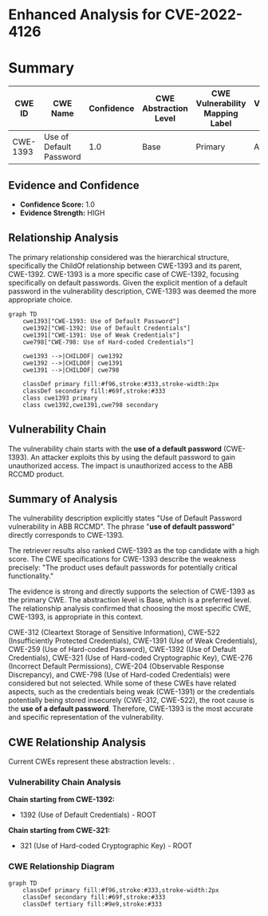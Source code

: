 # Enhanced Analysis for CVE-2022-4126

# Summary
| CWE ID | CWE Name | Confidence | CWE Abstraction Level | CWE Vulnerability Mapping Label | CWE-Vulnerability Mapping Notes |
|---|---|---|---|---|---|
| CWE-1393 | Use of Default Password | 1.0 | Base | Primary | Allowed |

## Evidence and Confidence

*   **Confidence Score:** 1.0
*   **Evidence Strength:** HIGH

## Relationship Analysis
The primary relationship considered was the hierarchical structure, specifically the ChildOf relationship between CWE-1393 and its parent, CWE-1392. CWE-1393 is a more specific case of CWE-1392, focusing specifically on default passwords. Given the explicit mention of a default password in the vulnerability description, CWE-1393 was deemed the more appropriate choice.

```mermaid
graph TD
    cwe1393["CWE-1393: Use of Default Password"]
    cwe1392["CWE-1392: Use of Default Credentials"]
    cwe1391["CWE-1391: Use of Weak Credentials"]
    cwe798["CWE-798: Use of Hard-coded Credentials"]

    cwe1393 -->|CHILDOF| cwe1392
    cwe1392 -->|CHILDOF| cwe1391
    cwe1391 -->|CHILDOF| cwe798

    classDef primary fill:#f96,stroke:#333,stroke-width:2px
    classDef secondary fill:#69f,stroke:#333
    class cwe1393 primary
    class cwe1392,cwe1391,cwe798 secondary
```

## Vulnerability Chain
The vulnerability chain starts with the **use of a default password** (CWE-1393). An attacker exploits this by using the default password to gain unauthorized access. The impact is unauthorized access to the ABB RCCMD product.

## Summary of Analysis
The vulnerability description explicitly states "Use of Default Password vulnerability in ABB RCCMD". The phrase "**use of default password**" directly corresponds to CWE-1393.

The retriever results also ranked CWE-1393 as the top candidate with a high score. The CWE specifications for CWE-1393 describe the weakness precisely: "The product uses default passwords for potentially critical functionality."

The evidence is strong and directly supports the selection of CWE-1393 as the primary CWE. The abstraction level is Base, which is a preferred level. The relationship analysis confirmed that choosing the most specific CWE, CWE-1393, is appropriate in this context.

CWE-312 (Cleartext Storage of Sensitive Information), CWE-522 (Insufficiently Protected Credentials), CWE-1391 (Use of Weak Credentials), CWE-259 (Use of Hard-coded Password), CWE-1392 (Use of Default Credentials), CWE-321 (Use of Hard-coded Cryptographic Key), CWE-276 (Incorrect Default Permissions), CWE-204 (Observable Response Discrepancy), and CWE-798 (Use of Hard-coded Credentials) were considered but not selected. While some of these CWEs have related aspects, such as the credentials being weak (CWE-1391) or the credentials potentially being stored insecurely (CWE-312, CWE-522), the root cause is the **use of a default password**. Therefore, CWE-1393 is the most accurate and specific representation of the vulnerability.


## CWE Relationship Analysis

Current CWEs represent these abstraction levels: .


### Vulnerability Chain Analysis

**Chain starting from CWE-1392:**
- 1392 (Use of Default Credentials) - ROOT


**Chain starting from CWE-321:**
- 321 (Use of Hard-coded Cryptographic Key) - ROOT



### CWE Relationship Diagram

```mermaid
graph TD
    classDef primary fill:#f96,stroke:#333,stroke-width:2px
    classDef secondary fill:#69f,stroke:#333
    classDef tertiary fill:#9e9,stroke:#333
```